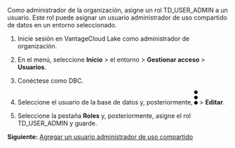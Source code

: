 Como administrador de la organización, asigne un rol TD\_USER\_ADMIN a un usuario. Este rol puede asignar un usuario administrador de uso compartido de datos en un entorno seleccionado.

1.  Inicie sesión en VantageCloud Lake como administrador de organización.

2.  En el menú, seleccione **Inicio** \> el entorno \> **Gestionar acceso** \> **Usuarios**.

3.  Conéctese como DBC.

4.  Seleccione el usuario de la base de datos y, posteriormente, ![kebab menu](Images/zsz1597101912145.svg) \> **Editar**.

5.  Seleccione la pestaña **Roles** y, posteriormente, asigne el rol TD\_USER\_ADMIN y guarde.

**Siguiente:** [Agregar un usuario administrador de uso compartido](ymj1721766784498.md)
